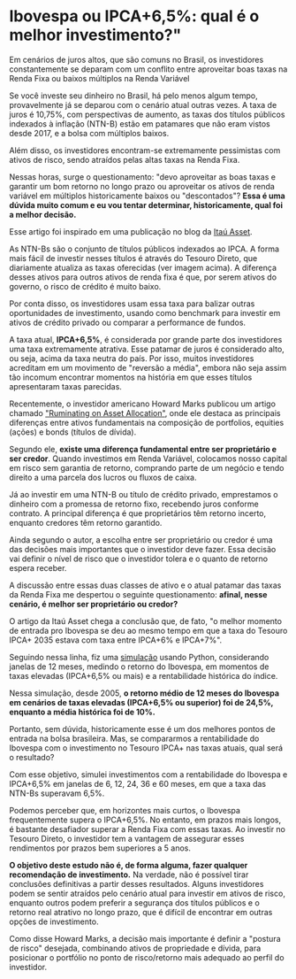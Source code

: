 # Ibovespa ou IPCA+6,5%: qual é o melhor investimento?"

Em cenários de juros altos, que são comuns no Brasil, os investidores constantemente se deparam com um conflito entre aproveitar boas taxas na Renda Fixa ou baixos múltiplos na Renda Variável

Se você investe seu dinheiro no Brasil, há pelo menos algum tempo, provavelmente já se deparou com o cenário atual outras vezes. A taxa de juros é 10,75%, com perspectivas de aumento, as taxas dos títulos públicos indexados à inflação (NTN-B) estão em patamares que não eram vistos desde 2017, e a bolsa com múltiplos baixos.

Além disso, os investidores encontram-se extremamente pessimistas com ativos de risco, sendo atraídos pelas altas taxas na Renda Fixa.

Nessas horas, surge o questionamento: "devo aproveitar as boas taxas e garantir um bom retorno no longo prazo ou aproveitar os ativos de renda variável em múltiplos historicamente baixos ou "descontados"? **Essa é uma dúvida muito comum e eu vou tentar determinar, historicamente, qual foi a melhor decisão.**

Esse artigo foi inspirado em uma publicação no blog da [Itaú Asset](https://blog.itau.com.br/itauasset/pilula-de-etfs-ipca6-e-acoes).

As NTN-Bs são o conjunto de títulos públicos indexados ao IPCA. A forma mais fácil de investir nesses títulos é através do Tesouro Direto, que diariamente atualiza as taxas oferecidas (ver imagem acima). A diferença desses ativos para outros ativos de renda fixa é que, por serem ativos do governo, o risco de crédito é muito baixo.

Por conta disso, os investidores usam essa taxa para balizar outras oportunidades de investimento, usando como benchmark para investir em ativos de crédito privado ou comparar a performance de fundos.

A taxa atual, **IPCA+6,5%**, é considerada por grande parte dos investidores uma taxa extremamente atrativa. Esse patamar de juros é considerado alto, ou seja, acima da taxa neutra do país. Por isso, muitos investidores acreditam em um movimento de "reversão a média", embora não seja assim tão incomum encontrar momentos na história em que esses títulos apresentaram taxas parecidas.

Recentemente, o investidor americano Howard Marks publicou um artigo chamado ["Ruminating on Asset Allocation"](https://www.oaktreecapital.com/insights/memo/ruminating-on-asset-allocation), onde ele destaca as principais diferenças entre ativos fundamentais na composição de portfolios, equities (ações) e bonds (títulos de dívida).

Segundo ele, **existe uma diferença fundamental entre ser proprietário e ser credor**. Quando investimos em Renda Variável, colocamos nosso capital em risco sem garantia de retorno, comprando parte de um negócio e tendo direito a uma parcela dos lucros ou fluxos de caixa.

Já ao investir em uma NTN-B ou título de crédito privado, emprestamos o dinheiro com a promessa de retorno fixo, recebendo juros conforme contrato. A principal diferença é que proprietários têm retorno incerto, enquanto credores têm retorno garantido.

Ainda segundo o autor, a escolha entre ser proprietário ou credor é uma das decisões mais importantes que o investidor deve fazer. Essa decisão vai definir o nível de risco que o investidor tolera e o quanto de retorno espera receber.

A discussão entre essas duas classes de ativo e o atual patamar das taxas da Renda Fixa me despertou o seguinte questionamento: **afinal, nesse cenário, é melhor ser proprietário ou credor?**

O artigo da Itaú Asset chega a conclusão que, de fato, "o melhor momento de entrada pro Ibovespa se deu ao mesmo tempo em que a taxa do Tesouro IPCA+ 2035 estava com taxa entre IPCA+6% e IPCA+7%".

Seguindo nessa linha, fiz uma [simulação](https://github.com/ianaraujo/ntnb-ibov-backtest) usando Python, considerando janelas de 12 meses, medindo o retorno do Ibovespa, em momentos de taxas elevadas (IPCA+6,5% ou mais) e a rentabilidade histórica do índice.

Nessa simulação, desde 2005, **o retorno médio de 12 meses do Ibovespa em cenários de taxas elevadas (IPCA+6,5% ou superior) foi de 24,5%, enquanto a média histórica foi de 10%.**

Portanto, sem dúvida, historicamente esse é um dos melhores pontos de entrada na bolsa brasileira. Mas, se compararmos a rentabilidade do Ibovespa com o investimento no Tesouro IPCA+ nas taxas atuais, qual será o resultado?

Com esse objetivo, simulei investimentos com a rentabilidade do Ibovespa e IPCA+6,5% em janelas de 6, 12, 24, 36 e 60 meses, em que a taxa das NTN-Bs superavam 6,5%.

Podemos perceber que, em horizontes mais curtos, o Ibovespa frequentemente supera o IPCA+6,5%. No entanto, em prazos mais longos, é bastante desafiador superar a Renda Fixa com essas taxas. Ao investir no Tesouro Direto, o investidor tem a vantagem de assegurar esses rendimentos por prazos bem superiores a 5 anos.

**O objetivo deste estudo não é, de forma alguma, fazer qualquer recomendação de investimento.** Na verdade, não é possível tirar conclusões definitivas a partir desses resultados. Alguns investidores podem se sentir atraídos pelo cenário atual para investir em ativos de risco, enquanto outros podem preferir a segurança dos títulos públicos e o retorno real atrativo no longo prazo, que é difícil de encontrar em outras opções de investimento.

Como disse Howard Marks, a decisão mais importante é definir a "postura de risco" desejada, combinando ativos de propriedade e dívida, para posicionar o portfólio no ponto de risco/retorno mais adequado ao perfil do investidor.
